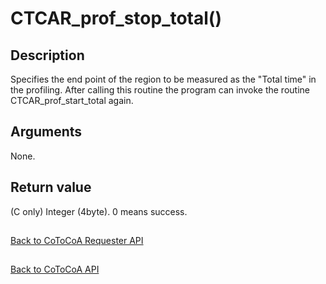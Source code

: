 CTCAR_prof_stop_total()
=====

Description
-----

Specifies the end point of the region to be measured as the "Total time" in the profiling.
After calling this routine the program can invoke the routine CTCAR_prof_start_total again.

Arguments
-----

None.

Return value
-----

(C only) Integer (4byte). 0 means success.

##

[Back to CoToCoA Requester API](../API-requester.md "Back to CoToCoA Requester API")

##

[Back to CoToCoA API](../API.md "Back to CoToCoA API")
